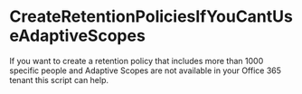 # CreateRetentionPoliciesIfYouCantUseAdaptiveScopes
If you want to create a retention policy that includes more than 1000 specific people and Adaptive Scopes are not available in your Office 365 tenant this script can help.
